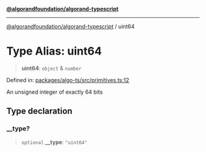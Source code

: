 [**@algorandfoundation/algorand-typescript**](../README.md)

***

[@algorandfoundation/algorand-typescript](../README.md) / uint64

# Type Alias: uint64

> **uint64**: `object` & `number`

Defined in: [packages/algo-ts/src/primitives.ts:12](https://github.com/algorandfoundation/puya-ts/blob/14c9827d80da81ff08b4923e997ba22be04aa0db/packages/algo-ts/src/primitives.ts#L12)

An unsigned integer of exactly 64 bits

## Type declaration

### \_\_type?

> `optional` **\_\_type**: `"uint64"`
